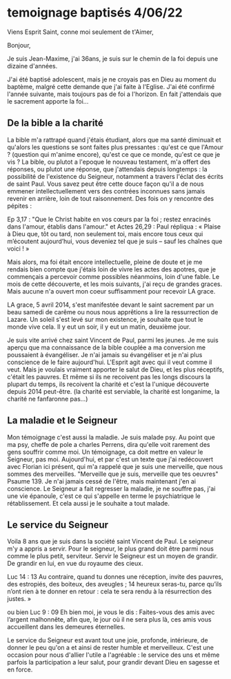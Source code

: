 # temoignage baptisés 4/06/22

Viens Esprit Saint, conne moi seulement de t'Aimer,

Bonjour, 

Je suis Jean-Maxime, j'ai 36ans, je suis sur le chemin de la foi depuis une dizaine d'années.

J'ai été baptisé adolescent, mais je ne croyais pas en Dieu au moment du baptème, malgré cette demande que j'ai faite à l'Eglise. J'ai été confirmé l'année suivante, mais toujours pas de foi a l'horizon. En fait j'attendais que le sacrement apporte la foi...

## De la bible a la charité

La bible m'a rattrapé quand j'étais étudiant, alors que ma santé diminuait et qu'alors les questions se sont faites plus pressantes : qu'est ce que l'Amour ? (question qui m'anime encore), qu'est ce que ce monde, qu'est ce que je vis ?
La bible, ou plutot a l'epoque le nouveau testament, m'a offert des réponses, ou plutot une réponse, que j'attendais depuis longtemps : la possibilité de l'existence du Seigneur, notamment a travers l'éclat des écrits de saint Paul. Vous savez peut être cette douce façon qu'il a de nous emmener intellectuellement vers des contrées inconnues sans jamais revenir en arrière, loin de tout raisonnement. Des fois on y rencontre des pépites :

Ep 3,17 : "Que le Christ habite en vos cœurs par la foi ; restez enracinés dans l'amour, établis dans l'amour."
et Actes 26,29 : Paul répliqua : « Plaise à Dieu que, tôt ou tard, non seulement toi, mais encore tous ceux qui m’écoutent aujourd’hui, vous deveniez tel que je suis – sauf les chaînes que voici ! »

Mais alors, ma foi était encore intellectuelle, pleine de doute et je me rendais bien compte que j'étais loin de vivre les actes des apotres, que je commençais a percevoir comme possibles néanmoins, loin d'une fable. Le mois de cette découverte, et les mois suivants, j'ai reçu de grandes graces. Mais aucune n'a ouvert mon coeur suffisamment pour recevoir LA grace.

LA grace, 5 avril 2014, s'est manifestée devant le saint sacrement par un beau samedi de carême ou nous nous apprêtions a lire la ressurrection de Lazare. Un soleil s'est levé sur mon existence, je souhaite que tout le monde vive cela. Il y eut un soir, il y eut un matin, deuxième jour.

Je suis vite arrivé chez saint Vincent de Paul, parmi les jeunes. Je me suis aperçu que ma connaissance de la bible couplée a ma conversion me poussaient à évangéliser. Je n'ai jamais su évangéliser et je n'ai plus conscience de le faire aujourd'hui. L'Esprit agit avec qui il veut comme il veut. Mais je voulais vraiment apporter le salut de Dieu, et les plus réceptifs, c'était les pauvres. Et même si ils ne recoivent pas les longs discours la plupart du temps, ils recoivent la charité et c'est la l'unique découverte depuis 2014 peut-être. (la charité est serviable, la charité est longanime, la charité ne fanfaronne pas...)

## La maladie et le Seigneur

Mon témoignage c'est aussi la maladie. Je suis malade psy. Au point que ma psy, cheffe de pole a charles Perrens, dira qu'elle voit rarement des gens souffrir comme moi. Un témoignage, ca doit mettre en valeur le Seigneur, pas moi. Aujourd'hui, et par c'est un texte que j'ai redécouvert avec Florian ici présent, qui m'a rappelé que je suis une merveille, que nous sommes des merveilles. "Merveille que je suis, merveille que tes oeuvres" Psaume 139. Je n'ai jamais cessé de l'être, mais maintenant j'en ai conscience. Le Seigneur a fait regresser la maladie, je ne souffre pas, j'ai une vie épanouîe, c'est ce qui s'appelle en terme le psychiatrique le rétablissement. Et cela aussi je le souhaite a tout malade.

## Le service du Seigneur

Voila 8 ans que je suis dans la société saint Vincent de Paul. Le seigneur m'y a appris a servir. Pour le seigneur, le plus grand doit être parmi nous comme le plus petit, serviteur. Servir le Seigneur est un moyen de grandir. De grandir en lui, en vue du royaume des cieux.

Luc 14 :
13 Au contraire, quand tu donnes une réception, invite des pauvres, des estropiés, des boiteux, des aveugles ;
14 heureux seras-tu, parce qu’ils n’ont rien à te donner en retour : cela te sera rendu à la résurrection des justes. »

ou bien Luc 9 :
09 Eh bien moi, je vous le dis : Faites-vous des amis avec l’argent malhonnête, afin que, le jour où il ne sera plus là, ces amis vous accueillent dans les demeures éternelles.

Le service du Seigneur est avant tout une joie, profonde, intérieure, de donner le peu qu'on a et ainsi de rester humble et merveilleux. C'est une occasion pour nous d'allier l'utile a l'agréable : le service des uns et même parfois la participation a leur salut, pour grandir devant Dieu en sagesse et en force.

